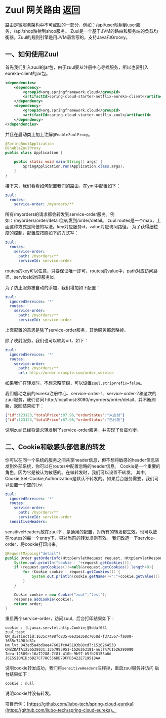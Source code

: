 # Zuul 网关路由  [返回](/ "首页")

路由是微服务架构中不可或缺的一部分，例如：/api/user映射到user服务，/api/shop映射到shop服务。
Zuul是一个基于JVM的路由和服务端的负载均衡器。Zuul的规则引擎是用JVM语言写的，支持Java和Groovy。

## 一、如何使用Zuul

首先我们引入zuul的jar包，由于zuul要从注册中心寻找服务，所以也要引入eureka-client的jar包。
```xml
<dependencies>
    <dependency>
        <groupId>org.springframework.cloud</groupId>
        <artifactId>spring-cloud-starter-netflix-eureka-client</artifactId>
    </dependency>
    <dependency>
        <groupId>org.springframework.cloud</groupId>
        <artifactId>spring-cloud-starter-netflix-zuul</artifactId>
    </dependency>
</dependencies>
```
并且在启动类上加上注解`@EnableZuulProxy`。
```java
@SpringBootApplication
@EnableZuulProxy
public class Application {

    public static void main(String[] args) {
        SpringApplication.run(Application.class,args);
    }
}
```
接下来，我们看看如何配置我们的路由，在yml中配置如下：
```yaml
zuul:
  routes:
    service-order: /myorders/**
```
所有/myorders的请求都会转发到service-order服务，例如：/myorders/order/detail会转发到/order/detail。
zuul.routes是一个map，上面这种方式是简便的写法，key对应服务id，value对应访问路径。
为了获得细粒度的控制，配置应按照如下的方式写：
```yaml
zuul:
  routes:
    service-order:
      path: /myorders/**
      serviceId: service-order
```
routes的key可以任意，只要保证唯一即可，routes的value中，path对应访问路径，serviceId对应服务id。

为了防止服务被自动的添加，我们增加如下配置：
```yaml
zuul:
  ignoredServices: '*'
  routes:
    service-order:
      path: /myorders/**
      serviceId: service-order
```
上面配置的意思是除了service-order服务，其他服务都忽略掉。

除了映射服务，我们也可以映射url，如下：
```yaml
zuul:
  ignoredServices: '*'
  routes:
    service-order:
      path: /myorders/**
      url: http://order.example.com/order_service
```

如果我们在转发时，不想忽略前缀，可以设置`zuul.stripPrefix=false`。

我们启动之前的eureka注册中心、service-order-1、service-order-2和这次的zuul服务，我们访问
http://localhost:8080/myorders/order/detail，并不断刷新，返回结果如下：
```json
{"id":123123,"totalPrice":87.98,"orderStatus":"未支付"}
{"id":123123,"totalPrice":87.98,"orderStatus":"已付款"}
```
说明zuul已经将请求转发到了service-order服务，并实现了负载均衡。

## 二、Cookie和敏感头部信息的转发

你可以在同一个系统的服务之间共享header信息，但不想将敏感的header信息转发到外部系统，你可以在routes中配置忽略的header信息。
Cookie是一个重要的角色，因为它是被认为敏感的。在做转发时，我们可以设置不转发。
其中，Cookie,Set-Cookie,Authorization是默认不转发的。如果后台服务需要，我们可以设置一个空的List
```yaml
zuul:
  ignoredServices: '*'
  routes:
    service-order:
      path: /myorders/**
      serviceId: service-order
  sensitiveHeaders:
```
sensitiveHeaders放在zuul下，是通用的配置，对所有的转发都生效。也可以放在routes的每一个entry下，只对当前的转发规则有效。
我们改造一下service-order，将cookie打印出来。
```java
@RequestMapping("detail")
public Order getOrderInfo(HttpServletRequest request, HttpServletResponse response){
    System.out.println("cookie : "+request.getCookies());
    if (request.getCookies()!=null&&request.getCookies().length>0){
        for (Cookie cookie : request.getCookies()) {
            System.out.println(cookie.getName()+":"+cookie.getValue());
        }
    }

    Cookie cookie = new Cookie("zuul","test");
    response.addCookie(cookie);
    return order;
}
```
重启两个service-order，访问zuul，后台打印结果如下：
```
cookie : [Ljavax.servlet.http.Cookie;@5ddaf631
zuul:test
UM_distinctid:1635c7498fc835-0e31e368c7058d-f373567-fa000-1635c7498fd31c
Hm_lvt_843ed5a4bd8ee47602fc045103b88cd7:1526264538
CNZZDATA1256538031:1367993951-1526263181-null%7C1526280080
Idea-12589d:10a72288-7f81-410b-9b97-b5fb28153a0d
JSESSIONID:6D27CF78C556DD7DFFD5422E71951BAA
```
说明cookie转发成功，我们将`sensitiveHeaders`注释掉，重启zuul服务并访问
后台结果如下：
```
cookie : null
```
说明cookie并没有转发。

项目示例：[https://github.com/liubo-tech/spring-cloud-eureka](https://github.com/liubo-tech/spring-cloud-eureka)。






